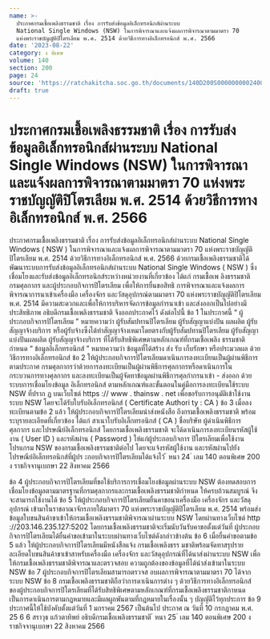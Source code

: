 ```yaml
---
name: >-
  ประกาศกรมเชื้อเพลิงธรรมชาติ เรื่อง การรับส่งข้อมูลอิเล็กทรอนิกส์ผ่านระบบ
  National Single Windows (NSW) ในการพิจารณาและแจ้งผลการพิจารณาตามมาตรา 70
  แห่งพระราชบัญญัติปิโตรเลียม พ.ศ. 2514 ด้วยวิธีการทางอิเล็กทรอนิกส์ พ.ศ. 2566
date: '2023-08-22'
category: ง พิเศษ
volume: 140
section: 200
page: 24
source: 'https://ratchakitcha.soc.go.th/documents/140D200S0000000002400.pdf'
draft: true
---
```


# ประกาศกรมเชื้อเพลิงธรรมชาติ เรื่อง การรับส่งข้อมูลอิเล็กทรอนิกส์ผ่านระบบ National Single Windows (NSW) ในการพิจารณาและแจ้งผลการพิจารณาตามมาตรา 70 แห่งพระราชบัญญัติปิโตรเลียม พ.ศ. 2514 ด้วยวิธีการทางอิเล็กทรอนิกส์ พ.ศ. 2566

ประกาศกรมเชื้อเพลิงธรรมชาติ เรื่อง การรับส่งข้อมูลอิเล็กทรอนิกส์ผ่านระบบ National Single Windows ( NSW ) ในการพิจารณาและแจ้งผลการพิจารณาตามมาตรา 70 แห่งพระราชบัญญัติปิโตรเลียม พ.ศ. 2514 ด้วยวิธีการทางอิเล็กทรอนิกส์ พ.ศ. 2566 ด้วยกรมเชื้อเพลิงธรรมชาติได้พัฒนาระบบการรับส่งข้อมูลอิเล็กทรอนิกส์ผ่านระบบ National Single Windows ( NSW ) ซึ่งเชื่อมโยงและรับส่งข้อมูลอิเล็กทรอนิกส์ระหว่างหน่วยงานที่เกี่ยวข้อง ได้แก่ กรมเชื้อเพ ลิงธรรมชาติ กรมศุลกากร และผู้ประกอบกิจการปิโตรเลียม เพื่อให้การยื่นขอสิทธิ การพิจารณาและแจ้งผลการพิจารณาการนาเข้าเครื่องมือ เครื่องจักร และวัสดุอุปกรณ์ตามมาตรา 70 แห่งพระราชบัญญัติปิโตรเลียม พ.ศ. 2514 มีความสะดวกและเพื่อให้การบริหารจัดการข้อมูลกำรนาเข้า และส่งออกเป็นไปอย่างมีประสิทธิภาพ อธิบดีกรมเชื้อเพลิงธรรมชาติ จึงออกประกาศไว้ ดังต่อไปนี้ ข้อ 1 ในประกาศนี้ “ ผู้ประกอบกิจการปิโตรเลียม ” หมายความว่า ผู้รับสัมปทานปิโตรเลียม ผู้รับสัญญาแบ่งปัน ผลผลิต ผู้รับสัญญาจ้างบริการ หรือผู้รับจ้างซึ่งได้ทำสัญญาจ้างเหมาโดยตรงกับผู้รับสัมปทานปิโตรเลียม ผู้รับสัญญาแบ่งปันผลผลิต ผู้รับสัญญาจ้างบริการ ที่ได้รับสิทธิพิเศษตามหลักเกณฑ์ที่กรมเชื้อเพลิง ธรรมชาติกำหนด “ ข้อมูลอิเล็กทรอนิกส์ ” หมายความว่า ข้อมูลที่ได้สร้าง ส่ง รับ เก็บรักษา หรือประมวลผล ด้วยวิธีการทางอิเล็กทรอนิกส์ ข้อ 2 ให้ผู้ประกอบกิจการปิโตรเลียมดาเนินการลงทะเบียนเป็นผู้ผ่านพิธีการตามประกาศ กรมศุลกากรว่าด้วยการลงทะเบียนเป็นผู้ผ่านพิธีการศุลกากรหรือดาเนินการในกระบวนการทางศุลกากร และลงทะเบียนเป็นผู้จัดทาข้อมูลผ่านพิธีการศุลกำกรนาเข้า - ส่งออก ด้วยระบบการเชื่อมโยงข้อมูล อิเล็กทรอนิกส์ ตามหลักเกณฑ์และขั้นตอนในคู่มือการลงทะเบียนใช้ระบบ NSW ที่ปราก ฏ บนเว็บไซต์ https :// www . thainsw . net เพื่อขอรับการอนุมัติเข้าใช้งานระบบ NSW โดยจะได้รับใบรับอิเล็กทรอนิกส์ ( Certificate Authori ty : CA ) ข้อ 3 เมื่อลงทะเบียนตามข้อ 2 แล้ว ให้ผู้ประกอบกิจการปิโตรเลียมนำส่งหนังสือ ถึงกรมเชื้อเพลิงธรรมชาติ พร้อมระบุรายละเอียดที่เกี่ยวข้อง ได้แก่ สาเนาใบรับอิเล็กทรอนิกส์ ( CA ) ชื่อบริษัท ผู้ดำเนินพิธีการศุลกากร และไปรษณีย์อิเล็กทรอนิกส์ โดยกรมเชื้อเพลิงธรรมชาติ จะได้ดาเนินการลงทะเบียนรหัสผู้ใช้งาน ( User ID ) และรหัสผ่าน ( Password ) ให้แก่ผู้ประกอบกิจการ ปิโตรเลียมเพื่อใช้งานโปรแกรม NSW ของกรมเชื้อเพลิงธรรมชาติต่อไป โดยจะแจ้งรหัสผู้ใช้งาน และรหัสผ่านไปยังไปรษณีย์อิเล็กทรอนิกส์ที่ผู้ปร ะกอบกิจการปิโตรเลียมได้แจ้งไว้ ้ หนา 24 ่ เลม 140 ตอนพิเศษ 200 ง ราชกิจจานุเบกษา 22 สิงหาคม 2566

ข้อ 4 ผู้ประกอบกิจการปิโตรเลียมที่ขอใช้บริการการเชื่อมโยงข้อมูลผ่านระบบ NSW ต้องทดสอบการเชื่อมโยงข้อมูลตามมาตรฐานที่กรมศุลกากรและกรมเชื้อเพลิงธรรมชาติกำหนด ให้ครบถ้วนสมบูรณ์ จึงจะสามารถใช้งานได้ ข้อ 5 ให้ผู้ประกอบกิจการปิโตรเลียมยื่นคาขอนาเครื่องมือ เครื่องจักร และวัสดุอุปกรณ์ เข้ามาในราชอาณาจักรภายใต้มาตรา 70 แห่งพระราชบัญญัติปิโตรเลียม พ.ศ. 2514 พร้อมส่ง ข้อมูลใบขนสินค้าขาเข้าให้กรมเชื้อเพลิงธรรมชาติพิจารณาผ่านระบบ NSW โดยผ่านทางเว็บไซต์ http ://203.146.235.127:5202 โดยกรมเชื้อเพลิงธรรมชาติจะเริ่มนับวันรับคาขอตั้งแต่วันที่ ผู้ประกอบกิจการปิโตรเลียมได้ยื่นคำขอเข้ามาในระบบผ่านทางเว็บไซต์ดังกล่าวข้างต้น ข้อ 6 เมื่อยื่นคำขอตามข้อ 5 แล้ว ให้ผู้ประกอบกิจการปิโตรเลียมมีหนังสือแจ้ง กรมเชื้อเพลิงธรร มชาติพร้อมจัดทาสรุปรายละเอียดใบขนสินค้าขาเข้าสาหรับเครื่องมือ เครื่องจักร และวัสดุอุปกรณ์ที่ได้นาส่งผ่านระบบ NSW เพื่อให้กรมเชื้อเพลิงธรรมชาติพิจารณาและตรวจสอบ ความถูกต้องของข้อมูลที่ได้นำส่งเข้ามาในระบบ NSW ข้อ 7 ผู้ประกอบกิจการปิโตรเลียมสามารถตรวจส อบผลการพิจารณาตามมาตรา 70 ได้จากระบบ NSW ข้อ 8 กรมเชื้อเพลิงธรรมชาติถือว่าการดาเนินการต่าง ๆ ด้วยวิธีการทางอิเล็กทรอนิกส์ ของผู้ประกอบกิจการปิโตรเลียมที่ได้รับสิทธิพิเศษตามหลักเกณฑ์ที่กรมเชื้อเพลิงธรรมชาติกาหนด เป็นการดาเนินการตามกฎหมายและมีผลผูกพันตามที่กฎหมายในเรื่องนั้น ๆ บัญญัติไว้ทุกประการ ข้อ 9 ประกาศนี้ให้ใช้บังคับตั้งแต่วันที่ 1 มกราคม 2567 เป็นต้นไป ประกาศ ณ วันที่ 10 กรกฎาคม พ.ศ. 25 6 6 สราวุธ แก้วตาทิพย์ อธิบดีกรมเชื้อเพลิงธรรมชาติ ้ หนา 25 ่ เลม 140 ตอนพิเศษ 200 ง ราชกิจจานุเบกษา 22 สิงหาคม 2566
